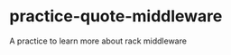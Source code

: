 practice-quote-middleware
=========================

A practice to learn more about rack middleware
